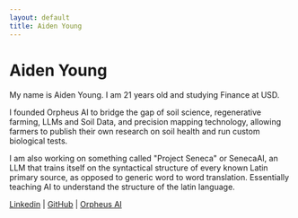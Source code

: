 ```yaml
---
layout: default
title: Aiden Young
---
```


# Aiden Young

My name is Aiden Young. I am 21 years old and studying Finance at USD.

I founded Orpheus AI to bridge the gap of soil science, regenerative farming, LLMs and Soil Data, and precision mapping technology, allowing farmers to publish their own research on soil health and run custom biological tests.

I am also working on something called "Project Seneca" or SenecaAI, an LLM that trains itself on the syntactical structure of every known Latin primary source, as opposed to generic word to word translation. Essentially teaching AI to understand the structure of the latin language.

[Linkedin](https://www.linkedin.com/in/aidenyoung-/) | [GitHub](https://github.com/aidenyoung1) | [Orpheus AI](https://www.linkedin.com/company/orpheus-technologies-regen-ag/)
